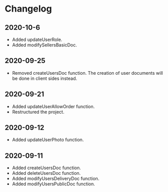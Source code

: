 # Changelog
## 2020-10-6
- Added updateUserRole.
- Added modifySellersBasicDoc.

## 2020-09-25
- Removed createUsersDoc function. The creation of user documents will be done in client sides instead.

## 2020-09-21
- Added updateUserAllowOrder function.
- Restructured the project.

## 2020-09-12
- Added updateUserPhoto function.

## 2020-09-11
- Added createUsersDoc function.
- Added deleteUsersDoc function.
- Added modifyUsersDeliveryDoc function.
- Added modifyUsersPublicDoc function.